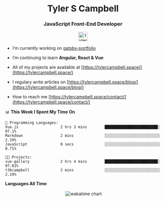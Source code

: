 <h1 align="center">Tyler S Campbell</h1>
<h3 align="center">JavaScript Front-End Developer</h3>
<p align="center">
<a href="https://linkedin.com/in/tyler-campbell36" target="blank"><img align="center" src="https://cdn.jsdelivr.net/npm/simple-icons@3.0.1/icons/linkedin.svg" alt="tyler-campbell36" height="30" width="30" /></a>
</p>

- I’m currently working on [gatsby-portfolio](https://github.com/t36campbell/gatsby-portfolio)

- I’m continuing to learn **Angular, React & Vue**

- All of my projects are available at [https://tylercampbell.space/](https://tylercampbell.space/)

- I regulary write articles on [https://tylercampbell.space/blog/](https://tylercampbell.space/blog/)

- How to reach me [https://tylercampbell.space/contact/](https://tylercampbell.space/contact/)

<!--START_SECTION:waka-->
📊 **This Week I Spent My Time On** 

```text
💬 Programming Languages: 
Vue.js                   2 hrs 3 mins        ████████████████████████░   97.1% 
Markdown                 2 mins              ░░░░░░░░░░░░░░░░░░░░░░░░░   2.19% 
JavaScript               0 secs              ░░░░░░░░░░░░░░░░░░░░░░░░░   0.71%

🐱‍💻 Projects: 
vue-gallery              2 hrs 4 mins        ████████████████████████░   97.81% 
t36campbell              2 mins              ░░░░░░░░░░░░░░░░░░░░░░░░░   2.19%

```


<!--END_SECTION:waka-->
**Languages All Time** 
<p align="center">&nbsp;<img align="center" alt="wakatime chart"
src="https://wakatime.com/share/@738aac7f-8868-4bc3-a1df-4c36703ee4b6/ffb1a4eb-0234-4a6d-8897-da182b371844.png"/></p>

